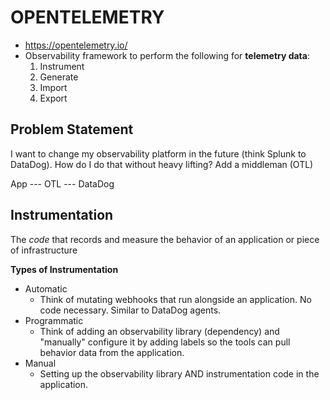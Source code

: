 # OPENTELEMETRY
- https://opentelemetry.io/
- Observability framework to perform the following for **telemetry data**:
    1. Instrument
    2. Generate
    3. Import
    4. Export

## Problem Statement
I want to change my observability platform in the future (think Splunk to DataDog). How do I do that without heavy lifting? Add a middleman (OTL)

App --- OTL --- DataDog

## Instrumentation
The *code* that records and measure the behavior of an application or piece of infrastructure

__Types of Instrumentation__
- Automatic
    - Think of mutating webhooks that run alongside an application. No code necessary. Similar to DataDog agents.
- Programmatic
    - Think of adding an observability library (dependency) and "manually" configure it by adding labels so the tools can pull behavior data from the application.
- Manual
    - Setting up the observability library AND instrumentation code in the application.